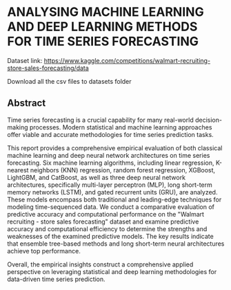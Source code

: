 ﻿# ANALYSING MACHINE LEARNING AND DEEP LEARNING METHODS FOR TIME SERIES FORECASTING

Dataset link: https://www.kaggle.com/competitions/walmart-recruiting-store-sales-forecasting/data

Download all the csv files to datasets folder

## Abstract
Time series forecasting is a crucial capability for many real-world decision-making processes. Modern statistical and machine learning approaches offer viable and accurate methodologies for time series prediction tasks. 

This report provides a comprehensive empirical evaluation of both classical machine learning and deep neural network architectures on time series forecasting. Six machine learning algorithms, including linear regression, K-nearest neighbors (KNN) regression, random forest regression, XGBoost, LightGBM, and CatBoost, as well as three deep neural network architectures, specifically multi-layer perceptron (MLP), long short-term memory networks (LSTM), and gated recurrent units (GRU), are analyzed. These models encompass both traditional and leading-edge techniques for modeling time-sequenced data. We conduct a comparative evaluation of predictive accuracy and computational performance on the "Walmart recruiting - store sales forecasting" dataset and examine predictive accuracy and computational efficiency to determine the strengths and weaknesses of the examined predictive models. The key results indicate that ensemble tree-based methods and long short-term neural architectures achieve top performance. 

Overall, the empirical insights construct a comprehensive applied perspective on leveraging statistical and deep learning methodologies for data-driven time series prediction.